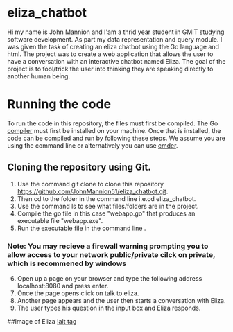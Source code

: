 # eliza_chatbot
Hi my name is John Mannion and I'am a thrid year student in GMIT studying software development. As part my data representation and query module. I was given the task of creating an eliza chatbot using the Go language and html.
The project was to create a web application that allows the user to have a conversation with an interactive chatbot named Eliza. The goal of the project is to fool/trick the user into thinking they are speaking directly to another human being.


# Running the code
To run the code in this repository, the files must first be compiled. The Go [compiler](https://golang.org/doc/install) 
must first be installed on your machine. Once that is installed, the code can be compiled and run by following these steps. We assume you are using the command line or alternatively you can use [cmder](https://cmder.en.softonic.com/).
## Cloning the repository using Git.
1. Use the command git clone to clone this repository https://github.com/JohnMannion51/eliza_chatbot.git.
2. Then cd to the folder in the command line i.e.cd eliza_chatbot.
3. Use the command ls to see what files/folders are in the project.
4. Compile the go file in this case "webapp.go" that produces an executable file "webapp.exe".
5. Run the executable file in the command line .
### Note: You may recieve a firewall warning prompting you to allow access to your network public/private cilck on private, which is recommened by windows 
6. Open up a page on your browser and type the following address 
localhost:8080 and press enter.
7. Once the page opens click on talk to eliza.
8. Another page appears and the user then starts a conversation with Eliza.
9. The user types his question in the input box and Eliza responds.

##Image of Eliza 
[!alt tag](https://github.com/JohnMannion51/eliza_chatbot/blob/master/images/Eliza.jpg) 
